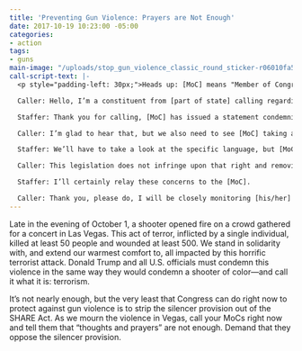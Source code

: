 ```yaml
---
title: 'Preventing Gun Violence: Prayers are Not Enough'
date: 2017-10-19 10:23:00 -05:00
categories:
- action
tags:
- guns
main-image: "/uploads/stop_gun_violence_classic_round_sticker-r06010fa5af934480bab43763247385f4_v9waf_8byvr_324.jpg"
call-script-text: |-
  <p style="padding-left: 30px;">Heads up: [MoC] means "Member of Congress." (Also, you can find more background on the issue [here](https://www.indivisible.org/resource/preventing-gun-violence-tell-members-congress-prayers-not-enough/).)</p>

  Caller: Hello, I’m a constituent from [part of state] calling regarding the mass shooting in Las Vegas. I urge Senator/Representative [name] to not just condemn this act of terror, but to support responsible policies that help prevent these acts of gun violence.

  Staffer: Thank you for calling, [MoC] has issued a statement condemning this attack, extending thoughts and prayers, and is listening for more information about the incident.

  Caller: I’m glad to hear that, but we also need to see [MoC] taking action to prevent our current gun laws from being gutted. The House will soon consider a provision in the SHARE Act that makes it easy for dangerous people to acquire silencers for their guns. Would [MoC] support removing this provision?

  Staffer: We’ll have to take a look at the specific language, but [MoC] is a defender of the constitutional right to bear arms.

  Caller: This legislation does not infringe upon that right and removing the silencer provision would simply ensure that current law—that has been in place for decades—remains on the books. Silencers distort the sound of gunfire, making it harder for victims to flee and first responders to intervene. In the wake of the tragedy in Vegas, it is essential for Congress to support removing the silencer provision from the SHARE Act.

  Staffer: I’ll certainly relay these concerns to the [MoC].

  Caller: Thank you, please do, I will be closely monitoring [his/her] action on this.
---
```


Late in the evening of October 1, a shooter opened fire on a crowd gathered for a concert in Las Vegas. This act of terror, inflicted by a single individual, killed at least 50 people and wounded at least 500. We stand in solidarity with, and extend our warmest comfort to, all impacted by this horrific terrorist attack. Donald Trump and all U.S. officials must condemn this violence in the same way they would condemn a shooter of color—and call it what it is: terrorism.

It’s not nearly enough, but the very least that Congress can do right now to protect against gun violence is to strip the silencer provision out of the SHARE Act. As we mourn the violence in Vegas, call your MoCs right now and tell them that “thoughts and prayers” are not enough. Demand that they oppose the silencer provision.